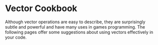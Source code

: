 Vector Cookbook
===============


Although vector operations are easy to describe, they are surprisingly subtle and powerful and have many uses in games programming. The following pages offer some suggestions about using vectors effectively in your code.

